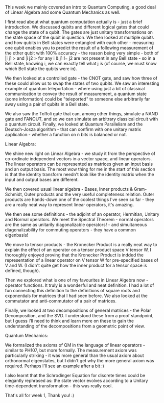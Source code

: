 This week we mainly covered an intro to Quantum Computing, a good deal of Linear Algebra and some Quantum Mechanics as well.

I first read about what quantum computation actually is - just a brief introduction. We discussed qubits and different logical gates that could change the state of a qubit. The gates are just unitary transformations on the state space of the qubit in question. We then looked at multiple qubits and how qubits in Bell states were entangled with each other - measuring one qubit enables you to predict the result of a following measurement of the other qubit with 100% accuracy - the reason being very simple - both of |i j1 > and |i j2 > for any i & j1 != j2 are not present in any Bell state - so in a Bell state, knowing i, we can exactly tell what j is (of course, we must know which Bell state the qubits were in).

We then looked at a controlled gate - the CNOT gate, and saw how three of these could allow us to swap the states of two qubits.
We saw an interesting example of quantum teleportation - where using just a bit of classical communication to convey the result of measurement, a quantum state (some information) could be "teleported" to someone else arbitrarily far away using a pair of qubits in a Bell state.

We also saw the Toffoli gate that can, among other things, simulate a NAND gate and FANOUT, and so we can simulate an arbitrary classical circuit with a quantum circuit. Finally, we looked at Quantum Parallelism and the Deutsch-Josza algorithm - that can confirm with one unitary matrix application - whether a function on n bits is balanced or not.

Linear Algebra:

We shine new light on Linear Algebra - we study it from the perspective of co-ordinate independent vectors in a vector space, and linear operators. The linear operators can be represented as matrices given an input basis and an output basis. The most wow thing for me in the start of this section is that the identity transform needn't look like the identity matrix when the input and output bases are different.

We then covered usual linear algebra - Bases, Inner products & Gram-Schmidt, Outer products and the very useful completeness relation.
Outer products are hands-down one of the coolest things I've seen so far - they are a really neat way to represent linear operators, it's amazing.

We then see some definitions - the adjoint of an operator, Hermitian, Unitary and Normal operators.
We meet the Spectral Theorem - normal operators are the same as unitarily diagonalizable operators! - and simultaneous diagonalizability for commuting operators - they have a common eigenbasis!

We move to tensor products - the Kronecker Product is a really neat way to explain the effect of an operator on a tensor product space V tensor W, I thoroughly enjoyed proving that the Kronecker Product is indded the representation of a linear operator on V tensor W for pre-specified bases of V and W. (I didn't quite get how the inner product for a tensor space is defined, though).

Then we explored what is one of my favourites in Linear Algebra now - operator functions. It truly is a wonderful and neat definition. I had a lot of fun connecting this definition to the definitions of square roots and exponentials for matrices that I had seen before.
We also looked at the commutator and anti-commutator of a pair of matrices.

Finally, we looked at two decompositions of general matrices - the Polar Decomposition, and the SVD. I understood these from a proof standpoint, but I guess I'll need to think and learn more on these to gain the understanding of the decompositions from a geometric point of view.

Quantum Mechanics:

We formalized the axioms of QM in the language of linear operators - similar to PH107, but more formally. The measurement axiom was particularly striking - it was more general than the usual axiom about orthonormal eigenstates, but I didn't get why the more general axiom was required. Perhaps I'll see an example after a bit :)

I also learnt that the Schrodinger Equation for discrete times could be elegantly rephrased as: the state vector evolves according to a Unitary time-dependent transformation - this was really cool.

That's all for week 1, Thank you! :)
